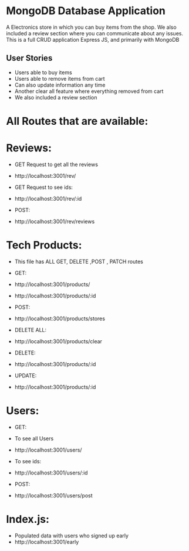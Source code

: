 # MongoDB Database Application

A Electronics store in which you can buy items from the shop. We also included a review section where you can communicate about any issues. This is a full CRUD application Express JS, and primarily with MongoDB 

## User Stories 
  - Users able to buy items
  - Users able to remove items from cart
  - Can also update information any time
  - Another clear all feature where everything removed from cart
  - We also included a review section

# All Routes that are available:
# Reviews:
- GET Request to get all the reviews 
- http://localhost:3001/rev/
- GET Request to  see ids:
- http://localhost:3001/rev/:id

- POST:
- http://localhost:3001/rev/reviews

# Tech Products:
 - This file has ALL GET, DELETE ,POST , PATCH routes
 - GET:
 - http://localhost:3001/products/
 - http://localhost:3001/products/:id

 - POST:
 - http://localhost:3001/products/stores

 - DELETE ALL:
 - http://localhost:3001/products/clear
 - DELETE:
 -  http://localhost:3001/products/:id

 - UPDATE:
 -  http://localhost:3001/products/:id

# Users:
- GET:
- To see all Users
- http://localhost:3001/users/
- To see ids:
- http://localhost:3001/users/:id

- POST:
- http://localhost:3001/users/post



# Index.js:
- Populated data with users who signed up early
- http://localhost:3001/early








